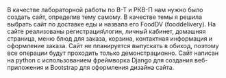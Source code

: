 В качестве лабораторной работы по В-Т и РКВ-П нам нужно было создать сайт, определив тему самому. В качестве темы я решила выбрать сайт по доставке еды и назвала его FoodDV (fooddelivery). На сайте реализованы регистрация\логин, личный кабинет, домашняя страница, меню блюд для заказа, корзина, контактная информация и оформление заказа. Сайт не планируется выпускать в обиход, поэтому все операции будут проходить только демонстрационно. Сайт написан на python с использованием фреймворка Django для создания веб-приложения и Bootstrap для оформления дизайна сайта.
